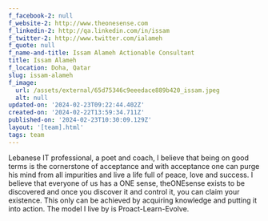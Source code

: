```yaml
---
f_facebook-2: null
f_website-2: http://www.theonesense.com
f_linkedin-2: http://qa.linkedin.com/in/issam
f_twitter-2: http://www.twitter.com/ialameh
f_quote: null
f_name-and-title: Issam Alameh Actionable Consultant
title: Issam Alameh
f_location: Doha, Qatar
slug: issam-alameh
f_image:
  url: /assets/external/65d75346c9eeedace889b420_issam.jpeg
  alt: null
updated-on: '2024-02-23T09:22:44.402Z'
created-on: '2024-02-22T13:59:34.711Z'
published-on: '2024-02-23T10:30:09.129Z'
layout: '[team].html'
tags: team
---
```


Lebanese IT professional, a poet and coach, I believe that being on good terms is the cornerstone of acceptance and with acceptance one can purge his mind from all impurities and live a life full of peace, love and success. I believe that everyone of us has a ONE sense, theONEsense exists to be discovered and once you discover it and control it, you can claim your existence. This only can be achieved by acquiring knowledge and putting it into action. The model I live by is Proact-Learn-Evolve.
